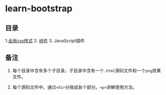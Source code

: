 # learn-bootstrap

## 目录

1.[全局css样式](https://github.com/owen1190/learn-bootstrap/tree/master/1.%E5%85%A8%E5%B1%80css%E6%A0%B7%E5%BC%8F)
2. [组件](https://github.com/owen1190/learn-bootstrap/tree/master/2.%E7%BB%84%E4%BB%B6)
3. JavaScript插件


## 备注

1. 每个目录中含有多个子目录，子目录中含有一个`.html`源码文件和一个`png`效果文件。
2. 每个源码文件中，通过`<h1>`分隔成各个部分。`<p>`讲解使用方法。

   ​